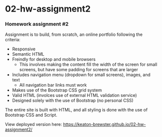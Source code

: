 02-hw-assignment2
===========
### Homework assignment #2
Assignment is to build, from scratch, an online portfolio following the criteria:

* Responsive
* Semantic HTML
* Freindly for desktop and mobile browsers
    * This involves making the content fill the width of the screen for small screens, but have some padding for screens that are larger
* Includes navigation menu (dropdown for small screens), images, and text
    * All navigation bar links must work
* Makes use of the Bootstrap CSS grid system
* Valid HTML (involces use of external HTML validation service)
* Designed solely with the use of Bootstrap (no personal CSS)

The entire site is built with HTML, and all styling is done with the use of Bootstrap CSS and Script.


View deployed version here: https://keaton-brewster.github.io/02-hw-assignment2/
